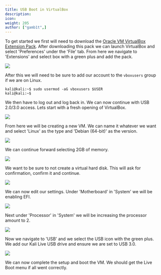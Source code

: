 ```yaml
---
title: USB Boot in VirtualBox
description:
icon:
weight: 205
author: ["gamb1t",]
---
```


To get started we first will need to download the [Oracle VM VirtualBox Extension Pack](https://www.virtualbox.org/wiki/Downloads). After downloading this pack we can launch VirtualBox and select 'Preferences' under the 'File' tab. From here we navigate to 'Extensions' and select box with a green plus and add the pack.

![](virtualbox-usb-boot-7.png)

After this we will need to be sure to add our account to the `vboxusers` group if we are on Linux.

```console
kali@kali:~$ sudo usermod -aG vboxusers $USER
kali@kali:~$
```

We then have to log out and log back in. We can now continue with USB 2.0/3.0 access. Lets start with a fresh opening of VirtualBox.

![](virtualbox-usb-boot-1.png)

From here we will be creating a new VM. We can name it whatever we want and select 'Linux' as the type and 'Debian (64-bit)' as the version.

![](virtualbox-usb-boot-2.png)

We can continue forward selecting 2GB of memory.

![](virtualbox-usb-boot-3.png)

We want to be sure to not create a virtual hard disk. This will ask for confirmation, confirm it and continue.

![](virtualbox-usb-boot-4.png)

We can now edit our settings. Under 'Motherboard' in 'System' we will be enabling EFI.

![](virtualbox-usb-boot-5.png)

Next under 'Processor' in 'System' we will be increasing the processor amount to 2.

![](virtualbox-usb-boot-6.png)

Now we navigate to 'USB' and we select the USB icon with the green plus. We add our Kali Live USB drive and ensure we are set to USB 3.0.

![](virtualbox-usb-boot-8.png)

We can now complete the setup and boot the VM. We should get the Live Boot menu if all went correctly.
